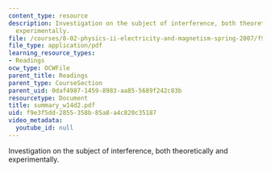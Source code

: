 ```yaml
---
content_type: resource
description: Investigation on the subject of interference, both theoretically and
  experimentally.
file: /courses/8-02-physics-ii-electricity-and-magnetism-spring-2007/f9e3f5dd2855358b85a8a4c820c35187_summary_w14d2.pdf
file_type: application/pdf
learning_resource_types:
- Readings
ocw_type: OCWFile
parent_title: Readings
parent_type: CourseSection
parent_uid: 0daf4987-1459-8983-aa85-5689f242c83b
resourcetype: Document
title: summary_w14d2.pdf
uid: f9e3f5dd-2855-358b-85a8-a4c820c35187
video_metadata:
  youtube_id: null
---
```

Investigation on the subject of interference, both theoretically and experimentally.

